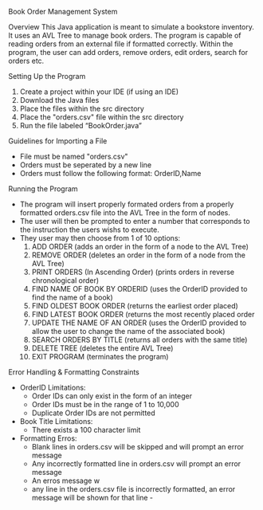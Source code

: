Book Order Management System

Overview
This Java application is meant to simulate a bookstore inventory. It uses an AVL Tree to manage book orders. The program is capable of reading orders from an external file if formatted correctly. Within the program, the user can add orders, remove orders, edit orders, search for orders etc.

Setting Up the Program
  1. Create a project within your IDE (if using an IDE)
  2. Download the Java files
  3. Place the files within the src directory
  4. Place the "orders.csv" file within the src directory
  5. Run the file labeled “BookOrder.java”

Guidelines for Importing a File
  - File must be named "orders.csv"
  - Orders must be seperated by a new line
  - Orders must follow the following format: OrderID,Name

Running the Program
  - The program will insert properly formated orders from a properly formatted orders.csv file into the AVL Tree in the form of nodes.
  - The user will then be prompted to enter a number that corresponds to the instruction the users wishs to execute.
  - They user may then choose from 1 of 10 options:
       1. ADD ORDER (adds an order in the form of a node to the AVL Tree)
       2. REMOVE ORDER (deletes an order in the form of a node from the AVL Tree)
       3. PRINT ORDERS (In Ascending Order) (prints orders in reverse chronological order)
       4. FIND NAME OF BOOK BY ORDERID (uses the OrderID provided to find the name of a book)
       5. FIND OLDEST BOOK ORDER (returns the earliest order placed)
       6. FIND LATEST BOOK ORDER (returns the most recently placed order
       7. UPDATE THE NAME OF AN ORDER (uses the OrderID provided to allow the user to change the name of the associated book)
       8. SEARCH ORDERS BY TITLE (returns all orders with the same title)
       9. DELETE TREE (deletes the entire AVL Tree)
       10. EXIT PROGRAM (terminates the program)

Error Handling & Formatting Constraints
  - OrderID Limitations:
      - Order IDs can only exist in the form of an integer
      - Order IDs must be in the range of 1 to 10,000
      - Duplicate Order IDs are not permitted
  - Book Title Limitations:
      - There exists a 100 character limit
  - Formatting Erros:
      - Blank lines in orders.csv will be skipped and will prompt an error message
      - Any incorrectly formatted line in orders.csv will prompt an error message
      - An erros message w
      - any line in the orders.csv file is incorrectly formatted, an error message will be shown for that line      - 
